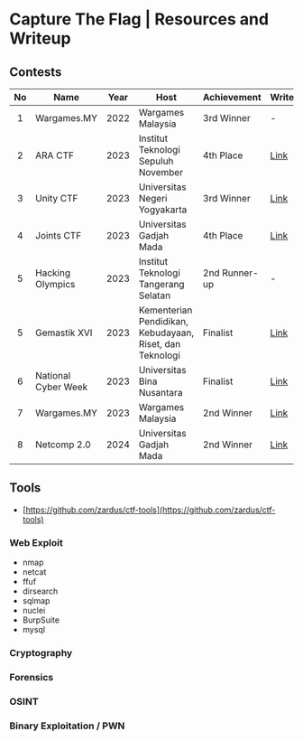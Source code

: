 # Capture The Flag | Resources and Writeup

## Contests

| No | Name      | Year     | Host  | Achievement   | Writeups | Country | Category |
| :---:   | --------  | :------: | -------- | ----- | ----- | :-----: | ------ | 
| 1  | Wargames.MY | 2022 | Wargames Malaysia | 3rd Winner | - | 🇲🇾 | Jeopardy | 
| 2 | ARA CTF   | 2023     | Institut Teknologi Sepuluh November | 4th Place | [Link](Writeups/4th_ARACTF_2023.pdf) | 🇮🇩 | Jeopardy |
| 3 | Unity CTF   | 2023   | Universitas Negeri Yogyakarta | 3rd Winner | [Link](Writeups/4th_Final_Joints_UGM.pdf) | 🇮🇩 | Attack-Defense |
| 4 | Joints CTF  | 2023   | Universitas Gadjah Mada       | 4th Place    | [Link](tes) | 🇮🇩 | Jeopardy |
| 5 | Hacking Olympics | 2023 | Institut Teknologi Tangerang Selatan | 2nd Runner-up | - | 🇮🇩 | Jeopardy |
| 5 | Gemastik XVI| 2023   | Kementerian Pendidikan, Kebudayaan, Riset, dan Teknologi  | Finalist | [Link](tes) | 🇮🇩 |
| 6 | National Cyber Week | 2023 | Universitas Bina Nusantara | Finalist | [Link](tes) | 🇮🇩 | Jeopardy |
| 7 | Wargames.MY | 2023   | Wargames Malaysia             | 2nd Winner | [Link](https://naufalardhani.medium.com/wargames-my-ctf-2023-web-writeup-83bc56862706) | 🇲🇾 | Jeopardy |
| 8 | Netcomp 2.0 | 2024   | Universitas Gadjah Mada       | 2nd Winner | [Link](tes) |  🇮🇩 | Boot2Root |


## Tools
- [https://github.com/zardus/ctf-tools](https://github.com/zardus/ctf-tools)

### Web Exploit
- nmap
- netcat
- ffuf
- dirsearch
- sqlmap
- nuclei
- BurpSuite
- mysql
### Cryptography
### Forensics
### OSINT
### Binary Exploitation / PWN
